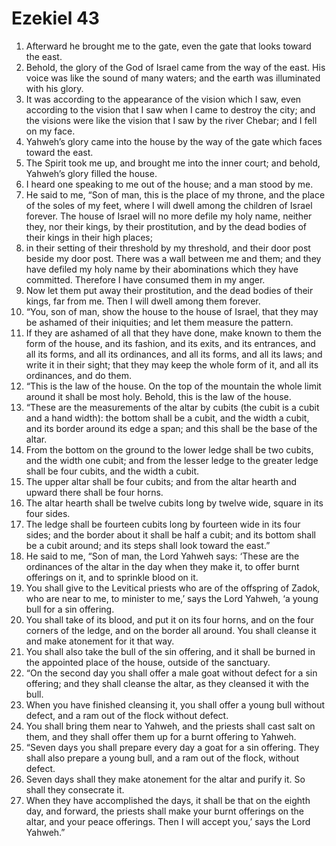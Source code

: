 ﻿
# Ezekiel 43
1. Afterward he brought me to the gate, even the gate that looks toward the east. 
2. Behold, the glory of the God of Israel came from the way of the east. His voice was like the sound of many waters; and the earth was illuminated with his glory. 
3. It was according to the appearance of the vision which I saw, even according to the vision that I saw when I came to destroy the city; and the visions were like the vision that I saw by the river Chebar; and I fell on my face. 
4. Yahweh’s glory came into the house by the way of the gate which faces toward the east. 
5. The Spirit took me up, and brought me into the inner court; and behold, Yahweh’s glory filled the house. 
6. I heard one speaking to me out of the house; and a man stood by me. 
7. He said to me, “Son of man, this is the place of my throne, and the place of the soles of my feet, where I will dwell among the children of Israel forever. The house of Israel will no more defile my holy name, neither they, nor their kings, by their prostitution, and by the dead bodies of their kings in their high places; 
8. in their setting of their threshold by my threshold, and their door post beside my door post. There was a wall between me and them; and they have defiled my holy name by their abominations which they have committed. Therefore I have consumed them in my anger. 
9. Now let them put away their prostitution, and the dead bodies of their kings, far from me. Then I will dwell among them forever. 
10. “You, son of man, show the house to the house of Israel, that they may be ashamed of their iniquities; and let them measure the pattern. 
11. If they are ashamed of all that they have done, make known to them the form of the house, and its fashion, and its exits, and its entrances, and all its forms, and all its ordinances, and all its forms, and all its laws; and write it in their sight; that they may keep the whole form of it, and all its ordinances, and do them. 
12. “This is the law of the house. On the top of the mountain the whole limit around it shall be most holy. Behold, this is the law of the house. 
13. “These are the measurements of the altar by cubits (the cubit is a cubit and a hand width): the bottom shall be a cubit, and the width a cubit, and its border around its edge a span; and this shall be the base of the altar. 
14. From the bottom on the ground to the lower ledge shall be two cubits, and the width one cubit; and from the lesser ledge to the greater ledge shall be four cubits, and the width a cubit. 
15. The upper altar shall be four cubits; and from the altar hearth and upward there shall be four horns. 
16. The altar hearth shall be twelve cubits long by twelve wide, square in its four sides. 
17. The ledge shall be fourteen cubits long by fourteen wide in its four sides; and the border about it shall be half a cubit; and its bottom shall be a cubit around; and its steps shall look toward the east.” 
18. He said to me, “Son of man, the Lord Yahweh says: ‘These are the ordinances of the altar in the day when they make it, to offer burnt offerings on it, and to sprinkle blood on it. 
19. You shall give to the Levitical priests who are of the offspring of Zadok, who are near to me, to minister to me,’ says the Lord Yahweh, ‘a young bull for a sin offering. 
20. You shall take of its blood, and put it on its four horns, and on the four corners of the ledge, and on the border all around. You shall cleanse it and make atonement for it that way. 
21. You shall also take the bull of the sin offering, and it shall be burned in the appointed place of the house, outside of the sanctuary. 
22. “On the second day you shall offer a male goat without defect for a sin offering; and they shall cleanse the altar, as they cleansed it with the bull. 
23. When you have finished cleansing it, you shall offer a young bull without defect, and a ram out of the flock without defect. 
24. You shall bring them near to Yahweh, and the priests shall cast salt on them, and they shall offer them up for a burnt offering to Yahweh. 
25. “Seven days you shall prepare every day a goat for a sin offering. They shall also prepare a young bull, and a ram out of the flock, without defect. 
26. Seven days shall they make atonement for the altar and purify it. So shall they consecrate it. 
27. When they have accomplished the days, it shall be that on the eighth day, and forward, the priests shall make your burnt offerings on the altar, and your peace offerings. Then I will accept you,’ says the Lord Yahweh.” 
